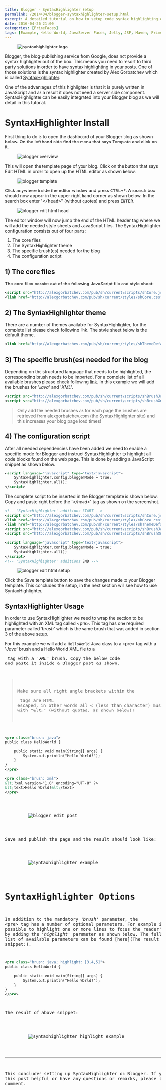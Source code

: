 ```yaml
---
title: Blogger - SyntaxHighlighter Setup
permalink: /2014/04/blogger-syntaxhighlighter-setup.html
excerpt: A detailed tutorial on how to setup code syntax highlighting on your Blogger blog.
date: 2016-04-26 21:00
categories: [PrimeFaces]
tags: [Example, Hello World, JavaServer Faces, Jetty, JSF, Maven, PrimeFaces, Project, Tutorial]
---
```


<figure>
    <img src="{{ site.url }}/assets/images/logos/syntaxhighlighter-logo.png" alt="syntaxhighlighter logo">
</figure>

Blogger, the blog-publishing service from Google, does not provide a syntax highlighter out of the box. This means you need to resort to third party solutions in order to have syntax highlighting in your posts. One of those solutions is the syntax highlighter created by Alex Gorbatchev which is called [SyntaxHighlighter](http://alexgorbatchev.com/SyntaxHighlighter/).

One of the advantages of this highlighter is that it is purely written in JavaScript and as a result it does not need a server side component. SyntaxHighlighter can be easily integrated into your Blogger blog as we will detail in this tutorial.

# SyntaxHighlighter Install

First thing to do is to open the dashboard of your Blogger blog as shown below. On the left hand side find the menu that says <file>Template</file> and click on it.

<figure>
    <img src="{{ site.url }}/assets/images/blogger/blogger-overview.png" alt="blogger overview">
</figure>

This will open the template page of your blog. Click on the button that says <file>Edit HTML</file> in order to open up the HTML editor as shown below.

<figure>
    <img src="{{ site.url }}/assets/images/blogger/blogger-template.png" alt="blogger template">
</figure>

Click anywhere inside the editor window and press <kbd>CTRL+F</kbd>. A search box should now appear in the upper right hand corner as shown below. In the search box enter "<kbd>&lt;/head&gt;</kbd>" (without quotes) and press <kbd>ENTER</kbd>.

<figure>
    <img src="{{ site.url }}/assets/images/blogger/blogger-edit-html-head.png" alt="blogger edit html head">
</figure>

The editor window will now jump the end of the HTML header tag where we will add the needed style sheets and JavaScript files. The SyntaxHighlighter configuration consists out of four parts:
1. The core files
2. The SyntaxHighlighter theme
3. The specific brush(es) needed for the blog
4. The configuration script

## 1) The core files

The core files consist out of the following JavaScript file and style sheet:

``` xml
<script src="http://alexgorbatchev.com/pub/sh/current/scripts/shCore.js" type="text/javascript"></script>
<link href="http://alexgorbatchev.com/pub/sh/current/styles/shCore.css" rel="stylesheet" type="text/css"></link>
```

## 2) The SyntaxHighlighter theme

There are a number of themes available for SyntaxHighlighter, for the complete list please check following [link](http://alexgorbatchev.com/SyntaxHighlighter/manual/themes/). The style sheet below is the default theme. 

``` xml
<link href="http://alexgorbatchev.com/pub/sh/current/styles/shThemeDefault.css" rel="stylesheet" type="text/css" />
```

## 3) The specific brush(es) needed for the blog
Depending on the structured language that needs to be highlighted, the corresponding brush needs to be imported. For a complete list of all available brushes please check following [link](http://alexgorbatchev.com/SyntaxHighlighter/manual/brushes/). In this example we will add the brushes for '<var>Java</var>' and '<var>XML</var>'.

``` xml
<script src="http://alexgorbatchev.com/pub/sh/current/scripts/shBrushJava.js" type="text/javascript"></scrip>
<script src="http://alexgorbatchev.com/pub/sh/current/scripts/shBrushXml.js" type="text/javascript"></script>
```

> Only add the needed brushes as for each page the brushes are retrieved from alexgorbatchev.com (the SyntaxHighlighter site) and this increases your blog page load times!

## 4) The configuration script

After all needed dependencies have been added we need to enable a specific mode for Blogger and instruct SyntaxHighlighter to highlight all code blocks found on the web page. This is done by adding a JavaScript snippet as shown below. 

``` xml
<script language="javascript" type="text/javascript">
    SyntaxHighlighter.config.bloggerMode = true;
    SyntaxHighlighter.all();
</script>
```

The complete script to be inserted in the Blogger template is shown below. Copy and paste right before the '<var>&lt;/head&gt;</var>' tag as shown on the screenshot.

``` xml
<!-- 'SyntaxHighlighter' additions START -->
<script src="http://alexgorbatchev.com/pub/sh/current/scripts/shCore.js" type="text/javascript"></script>
<link href="http://alexgorbatchev.com/pub/sh/current/styles/shCore.css" rel="stylesheet" type="text/css" />
<link href="http://alexgorbatchev.com/pub/sh/current/styles/shThemeDefault.css" rel="stylesheet" type="text/css" />
<script src="http://alexgorbatchev.com/pub/sh/current/scripts/shBrushJava.js" type="text/javascript"></script>
<script src="http://alexgorbatchev.com/pub/sh/current/scripts/shBrushXml.js" type="text/javascript"></script>

<script language="javascript" type="text/javascript">
    SyntaxHighlighter.config.bloggerMode = true;
    SyntaxHighlighter.all();
</script>
<!-- 'SyntaxHighlighter' additions END -->
```

<figure>
    <img src="{{ site.url }}/assets/images/blogger/blogger-edit-html-setup.png" alt="blogger edit html setup">
</figure>

Click the <file>Save template</file> button to save the changes made to your Blogger template. This concludes the setup, in the next section will see how to use SyntaxHighlighter.

## SyntaxHighlighter Usage

In order to use SyntaxHighlighter we need to wrap the section to be highlighted with an XML tag called &lt;pre&gt;. This tag has one required parameter called '<var>brush</var>' which is the same brush that was added in section 3 of the above setup.

For this example we will add a `HelloWorld` Java class to a &lt;pre&gt; tag with a '<var>Java</var>' brush and a Hello World XML file to a <pre> tag with a '<var>XML</var>' brush. Copy the below code and paste it inside a Blogger post as shown.

> Make sure all right angle brackets within the <pre> tags are HTML escaped, in other words all < (less than character) must be replaced with "&amp;lt;" (without quotes, as shown below)!

``` xml
<pre class="brush: java">
public class HelloWorld {

    public static void main(String[] args) {
        System.out.println("Hello World!");
    }
}
</pre>

<pre class="brush: xml">
&lt;?xml version="1.0" encoding="UTF-8" ?>
&lt;text>Hello World!&lt;/text>
</pre>
```

<figure>
    <img src="{{ site.url }}/assets/images/blogger/blogger-edit-post.png" alt="blogger edit post">
</figure>

Save and publish the page and the result should look like:

<figure>
    <img src="{{ site.url }}/assets/images/blogger/syntaxhighlighter-example.png" alt="syntaxhighlighter example">
</figure>

# SyntaxHighlighter Options

In addition to the mandatory '<var>brush</var>' parameter, the &lt;pre&gt; tag has a number of optional parameters. For example it is possible to highlight one or more lines to focus the reader's attention by adding the '<var>highlight</var>' parameter as shown below. The full list of available parameters can be found [here](The result of above snippet:).

``` xml
<pre class="brush: java; highlight: [3,4,5]">
public class HelloWorld {

    public static void main(String[] args) {
        System.out.println("Hello World!");
    }
}
</pre>
```

The result of above snippet:

<figure>
    <img src="{{ site.url }}/assets/images/blogger/syntaxhighlighter-highlight-example.png" alt="syntaxhighlighter highlight example">
</figure>

---

This concludes setting up SyntaxHighlighter on Blogger. If you found this post helpful or have any questions or remarks, please leave a comment. 